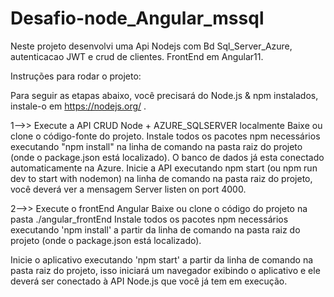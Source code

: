 # Desafio-node_Angular_mssql
Neste projeto desenvolvi uma Api Nodejs com Bd Sql_Server_Azure, autenticacao JWT e crud de clientes. FrontEnd em Angular11. 

Instruções para rodar o projeto:

Para seguir as etapas abaixo, você precisará do Node.js & npm instalados, instale-o em https://nodejs.org/ .



1-->> Execute a API CRUD Node + AZURE_SQLSERVER localmente
Baixe ou clone o código-fonte do projeto.
Instale todos os pacotes npm necessários executando "npm install"  na linha de comando na pasta raiz do projeto (onde o package.json está localizado).
O banco de dados já esta conectado automaticamente na Azure.
Inicie a API executando npm start (ou npm run dev to start with nodemon) na linha de comando na pasta raiz do projeto, você deverá ver a mensagem Server listen on port 4000.

2-->> Execute o frontEnd Angular
Baixe ou clone o código do projeto na pasta ./angular_frontEnd
Instale todos os pacotes npm necessários executando 'npm install' a partir da linha de comando na pasta raiz do projeto (onde o package.json está localizado).

Inicie o aplicativo executando 'npm start' a partir da linha de comando na pasta raiz do projeto, isso iniciará um navegador exibindo o aplicativo e ele deverá ser conectado à API Node.js que você já tem em execução.

